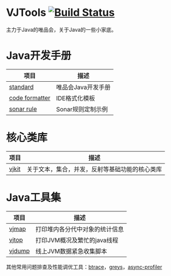 # VJTools [![Build Status](https://travis-ci.org/vipshop/vjtools.svg?branch=master)](https://travis-ci.org/vipshop/vjtools)

主力于Java的唯品会，关于Java的一些小家底。


# Java开发手册

| 项目 | 描述 |
| -------- | -------- |
| [standard](/standard) | 唯品会Java开发手册|
| [code formatter](/standard/formatter) | IDE格式化模板 |
| [sonar rule](/standard/sonar-vj) | Sonar规则定制示例 |

# 核心类库

| 项目 | 描述 |
| -------- | -------- |
| [vjkit](/vjkit)  | 关于文本，集合，并发，反射等基础功能的核心类库 |


# Java工具集


| 项目 | 描述 |
| -------- | -------- |
| [vjmap](/vjmap)  | 打印堆内各分代中对象的统计信息 |
| [vjtop](/vjtop)  | 打印JVM概况及繁忙的java线程 |
| [vjdump](/vjdump)  | 线上JVM数据紧急收集脚本 |


其他常用问题排查及性能调优工具：[btrace](https://github.com/btraceio/btrace)，[greys](https://github.com/oldmanpushcart/greys-anatomy)，[async-profiler](https://github.com/jvm-profiling-tools/async-profiler)
